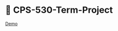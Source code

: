 # 📃 CPS-530-Term-Project
<a href="https://cps530-term-project.netlify.app/index.html" rel="noopener" target="_blank">Demo</a>
